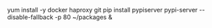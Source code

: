 yum install -y docker haproxy git
pip install pypiserver
pypi-server --disable-fallback -p 80 ~/packages &


